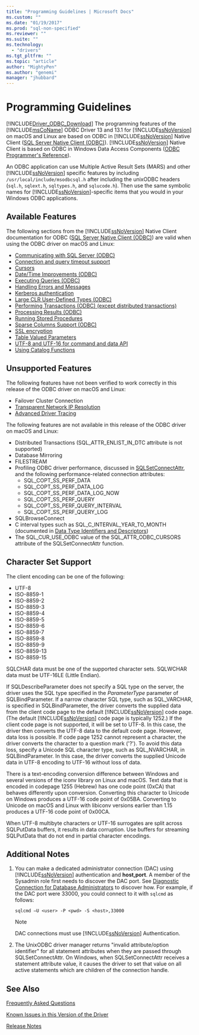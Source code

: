 ```yaml
---
title: "Programming Guidelines | Microsoft Docs"
ms.custom: ""
ms.date: "01/19/2017"
ms.prod: "sql-non-specified"
ms.reviewer: ""
ms.suite: ""
ms.technology:
  - "drivers"
ms.tgt_pltfrm: ""
ms.topic: "article"
author: "MightyPen"
ms.author: "genemi"
manager: "jhubbard"
---
```

# Programming Guidelines
[!INCLUDE[Driver_ODBC_Download](../../../includes/driver_odbc_download.md)]
The programming features of the [!INCLUDE[msCoName](../../../includes/msconame_md.md)] ODBC Driver 13 and 13.1 for [!INCLUDE[ssNoVersion](../../../includes/ssnoversion_md.md)] on macOS and Linux are based on ODBC in [!INCLUDE[ssNoVersion](../../../includes/ssnoversion_md.md)] Native Client ([SQL Server Native Client (ODBC)](http://go.microsoft.com/fwlink/?LinkID=134151)). [!INCLUDE[ssNoVersion](../../../includes/ssnoversion_md.md)] Native Client is based on ODBC in Windows Data Access Components ([ODBC Programmer's Reference](http://go.microsoft.com/fwlink/?LinkID=45250)).  

An ODBC application can use Multiple Active Result Sets (MARS) and other [!INCLUDE[ssNoVersion](../../../includes/ssnoversion_md.md)] specific features by including `/usr/local/include/msodbcsql.h` after including the unixODBC headers (`sql.h`, `sqlext.h`, `sqltypes.h`, and `sqlucode.h`). Then use the same symbolic names for [!INCLUDE[ssNoVersion](../../../includes/ssnoversion_md.md)]-specific items that you would in your Windows ODBC applications.  

## Available Features  
The following sections from the [!INCLUDE[ssNoVersion](../../../includes/ssnoversion_md.md)] Native Client documentation for ODBC ([SQL Server Native Client (ODBC)](http://go.microsoft.com/fwlink/?LinkID=134151)) are valid when using the ODBC driver on macOS and Linux:  

-   [Communicating with SQL Server (ODBC)](http://msdn.microsoft.com/library/ms131692.aspx)  
-   [Connection and query timeout support](http://msdn.microsoft.com/library/ms130822.aspx)  
-   [Cursors](http://msdn.microsoft.com/library/ms130794(SQL.110).aspx)  
-   [Date/Time Improvements (ODBC)](http://msdn.microsoft.com/library/bb677319.aspx)  
-   [Executing Queries (ODBC)](http://msdn.microsoft.com/library/ms131677.aspx)  
-   [Handling Errors and Messages](http://msdn.microsoft.com/library/ms131289.aspx)  
-   [Kerberos authentication](http://msdn.microsoft.com/library/cc280459.aspx)  
-   [Large CLR User-Defined Types (ODBC)](http://msdn.microsoft.com/library/bb677316.aspx)  
-   [Performing Transactions (ODBC) (except distributed transactions)](http://msdn.microsoft.com/library/ms131706.aspx)  
-   [Processing Results (ODBC)](http://msdn.microsoft.com/library/ms130812.aspx)  
-   [Running Stored Procedures](http://msdn.microsoft.com/library/ms131440.aspx)
-   [Sparse Columns Support (ODBC)](http://msdn.microsoft.com/library/cc280357.aspx)
-   [SSL encryption](http://msdn.microsoft.com/library/ms131691.aspx)
-   [Table Valued Parameters](https://docs.microsoft.com/en-us/sql/relational-databases/native-client-odbc-table-valued-parameters/table-valued-parameters-odbc)
-   [UTF-8 and UTF-16 for command and data API](http://msdn.microsoft.com/library/ff878241.aspx)
-   [Using Catalog Functions](http://msdn.microsoft.com/library/ms131490.aspx)  

## Unsupported Features

The following features have not been verified to work correctly in this release of the ODBC driver on macOS and Linux:

-   Failover Cluster Connection
-   [Transparent Network IP Resolution](https://docs.microsoft.com/en-us/sql/connect/odbc/linux/using-transparent-network-ip-resolution)
-   [Advanced Driver Tracing](https://blogs.msdn.microsoft.com/mattn/2012/05/15/enabling-advanced-driver-tracing-for-the-sql-native-client-odbc-drivers/)

The following features are not available in this release of the ODBC driver on macOS and Linux: 

-   Distributed Transactions (SQL_ATTR_ENLIST_IN_DTC attribute is not supported)  
-   Database Mirroring  
-   FILESTREAM  
-   Profiling ODBC driver performance, discussed in [SQLSetConnectAttr](http://go.microsoft.com/fwlink/?LinkId=234099), and the following performance-related connection attributes:  
    -   SQL_COPT_SS_PERF_DATA  
    -   SQL_COPT_SS_PERF_DATA_LOG  
    -   SQL_COPT_SS_PERF_DATA_LOG_NOW  
    -   SQL_COPT_SS_PERF_QUERY  
    -   SQL_COPT_SS_PERF_QUERY_INTERVAL  
    -   SQL_COPT_SS_PERF_QUERY_LOG  
-   SQLBrowseConnect  
-   C interval types such as SQL_C_INTERVAL_YEAR_TO_MONTH (documented in [Data Type Identifiers and Descriptors](http://msdn.microsoft.com/library/ms716351(VS.85).aspx))
-   The SQL_CUR_USE_ODBC value of the SQL_ATTR_ODBC_CURSORS attribute of the SQLSetConnectAttr function.

## Character Set Support

The client encoding can be one of the following:
  -  UTF-8
  -  ISO-8859-1
  -  ISO-8859-2
  -  ISO-8859-3
  -  ISO-8859-4
  -  ISO-8859-5
  -  ISO-8859-6
  -  ISO-8859-7
  -  ISO-8859-8
  -  ISO-8859-9
  -  ISO-8859-13
  -  ISO-8859-15
  
SQLCHAR data must be one of the supported character sets. SQLWCHAR data must be UTF-16LE (Little Endian).  

If SQLDescribeParameter does not specify a SQL type on the server, the driver uses the SQL type specified in the *ParameterType* parameter of SQLBindParameter. If a narrow character SQL type, such as SQL_VARCHAR, is specified in SQLBindParameter, the driver converts the supplied data from the client code page to the default [!INCLUDE[ssNoVersion](../../../includes/ssnoversion_md.md)] code page. (The default [!INCLUDE[ssNoVersion](../../../includes/ssnoversion_md.md)] code page is typically 1252.) If the client code page is not supported, it will be set to UTF-8. In this case, the driver then converts the UTF-8 data to the default code page. However, data loss is possible. If code page 1252 cannot represent a character, the driver converts the character to a question mark ('?'). To avoid this data loss, specify a Unicode SQL character type, such as SQL_NVARCHAR, in SQLBindParameter. In this case, the driver converts the supplied Unicode data in UTF-8 encoding to UTF-16 without loss of data.

There is a text-encoding conversion difference between Windows and several versions of the iconv library on Linux and macOS. Text data that is encoded in codepage 1255 (Hebrew) has one code point (0xCA) that behaves differently upon conversion. Converting this character to Unicode on Windows produces a UTF-16 code point of 0x05BA. Converting to Unicode on macOS and Linux with libiconv versions earlier than 1.15 produces a UTF-16 code point of 0x00CA.

When UTF-8 multibyte characters or UTF-16 surrogates are split across SQLPutData buffers, it results in data corruption. Use buffers for streaming SQLPutData that do not end in partial character encodings.  

## Additional Notes  

1.  You can make a dedicated administrator connection (DAC) using [!INCLUDE[ssNoVersion](../../../includes/ssnoversion_md.md)] authentication and **host,port**. A member of the Sysadmin role first needs to discover the DAC port. See [Diagnostic Connection for Database Administrators](https://docs.microsoft.com/en-us/sql/database-engine/configure-windows/diagnostic-connection-for-database-administrators#dac-port) to discover how. For example, if the DAC port were 33000, you could connect to it with `sqlcmd` as follows:  

    ```
    sqlcmd –U <user> -P <pwd> -S <host>,33000
    ```

    > [!NOTE]  
    > DAC connections must use [!INCLUDE[ssNoVersion](../../../includes/ssnoversion_md.md)] Authentication.  
    
2.  The UnixODBC driver manager returns "invalid attribute/option identifier" for all statement attributes when they are passed through SQLSetConnectAttr. On Windows, when SQLSetConnectAttr receives a statement attribute value, it causes the driver to set that value on all active statements which are children of the connection handle.  

## See Also  
[Frequently Asked Questions](../../../connect/odbc/linux-mac/frequently-asked-questions-faq-for-odbc-linux.md)

[Known Issues in this Version of the Driver](../../../connect/odbc/linux-mac/known-issues-in-this-version-of-the-driver.md)

[Release Notes](../../../connect/odbc/linux-mac/release-notes.md)
